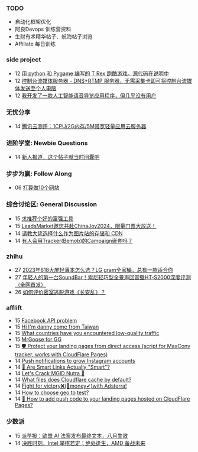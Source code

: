 ### TODO
-  自动化框架优化
-  阿良Devops 训练营资料
-  生财有术精华帖子、航海帖子浏览
-  Affiliate 每日训练

### side project
<!-- sideproject:START -->
-  12 [用 python 和 Pygame 编写的 T Rex 跑酷游戏。源代码在说明中](https://www.youtube.com/watch?v=pZySIXSelCA)
-  12 [控制台流媒体服务器 - DNS+RTMP 服务器，无需采集卡即可将控制台流媒体发送至个人电脑](https://github.com/Aioros/console-streaming-server)
-  12 [我开发了一款人工智能语音导览应用程序，但几乎没有用户](https://www.reddit.com/r/SideProject/comments/18gpp0e/ive_built_an_ai_audio_tour_app_but_have_almost_no/)<!-- sideproject:END -->


### 无忧分享
<!-- ruyo:START -->
-  14 [腾讯云测评：1CPU/2G内存/5M带宽轻量应用云服务器](https://51.ruyo.net/18711.html)<!-- ruyo:END -->

### 进阶学堂: Newbie Questions
<!-- advertcn1:START -->
-  14 [新人报道，这个帖子就当时间囊吧](https://www.advertcn.com/thread-115700-1-1.html)<!-- advertcn1:END -->

### 步步为赢: Follow Along
<!-- advertcn2:START -->
-  06 [打算做10个网站](https://www.advertcn.com/thread-115247-1-1.html)<!-- advertcn2:END -->

### 综合讨论区: General Discussion
<!-- advertcn3:START -->
-  15 [求推荐个好的富强工具](https://www.advertcn.com/thread-115704-1-1.html)
-  15 [LeadsMarket邀您共赴ChinaJoy2024，限量门票大放送！](https://www.advertcn.com/thread-115703-1-1.html)
-  14 [请教大佬选择什么作为图片站的存储和 CDN](https://www.advertcn.com/thread-115701-1-1.html)
-  14 [有人会用Tracker&lpar;Bemob&rpar;的Campaign嵌套吗？](https://www.advertcn.com/thread-115699-1-1.html)<!-- advertcn3:END -->


### zhihu
<!-- zhihu:START -->
-  27 [2023年618大屏轻薄本怎么选？LG gram全家桶，总有一款适合你](http://zhuanlan.zhihu.com/p/632641888?utm_campaign=rss&utm_medium=rss&utm_source=rss&utm_content=title)
-  27 [年轻人的第一台SoundBar！索尼轻巧型全景声回音壁HT-S2000深度评测（全网首发）](http://zhuanlan.zhihu.com/p/630990296?utm_campaign=rss&utm_medium=rss&utm_source=rss&utm_content=title)
-  26 [如何评价密室逃脱游戏《长安乱》？](http://www.zhihu.com/question/563950552/answer/3045961312?utm_campaign=rss&utm_medium=rss&utm_source=rss&utm_content=title)<!-- zhihu:END -->

### afflift
<!-- afflift:START -->
-  15 [Facebook API problem](https://afflift.com/f/threads/facebook-api-problem.13460/)
-  15 [Hi I&#39;m danny come from Taiwan](https://afflift.com/f/threads/hi-im-danny-come-from-taiwan.13422/)
-  15 [What countries have you encountered low-quality traffic](https://afflift.com/f/threads/what-countries-have-you-encountered-low-quality-traffic.13462/)
-  15 [MrGoose for GG](https://afflift.com/f/threads/mrgoose-for-gg.13448/)
-  15 [🛡️ Protect your landing pages from direct access &lpar;script for MaxConv tracker, works with CloudFlare Pages&rpar;](https://afflift.com/f/threads/%F0%9F%9B%A1%EF%B8%8F-protect-your-landing-pages-from-direct-access-script-for-maxconv-tracker-works-with-cloudflare-pages.12982/)
-  14 [Push notifications to grow Instagram accounts](https://afflift.com/f/threads/push-notifications-to-grow-instagram-accounts.13458/)
-  14 [🧠 Are Smart Links Actually &quot;Smart&quot;?](https://afflift.com/f/threads/%F0%9F%A7%A0-are-smart-links-actually-smart.13431/)
-  14 [Let&#39;s Crack MGID Nutra 🚀](https://afflift.com/f/threads/lets-crack-mgid-nutra-%F0%9F%9A%80.12967/)
-  14 [What files does Cloudflare cache by default?](https://afflift.com/f/threads/what-files-does-cloudflare-cache-by-default.13455/)
-  14 [Fight for victory❌&lpar;🤑money✔&rpar;with Adsterra!](https://afflift.com/f/threads/fight-for-victory%E2%9D%8C-%F0%9F%A4%91money%E2%9C%94-with-adsterra.12810/)
-  14 [How to choose geo to test?](https://afflift.com/f/threads/how-to-choose-geo-to-test.13461/)
-  14 [🔔 How to add push code to your landing pages hosted on CloudFlare Pages?](https://afflift.com/f/threads/%F0%9F%94%94-how-to-add-push-code-to-your-landing-pages-hosted-on-cloudflare-pages.13020/)<!-- afflift:END -->

### 少数派
<!-- sspai:START -->
-  15 [派早报：欧盟 AI 法案发布最终文本，八月生效](https://sspai.com/post/90474)
-  14 [决胜时刻，Intel 举棋若定；绝处逢生，AMD 备战未来](https://sspai.com/prime/story/sv-anecdotes-10)<!-- sspai:END -->
